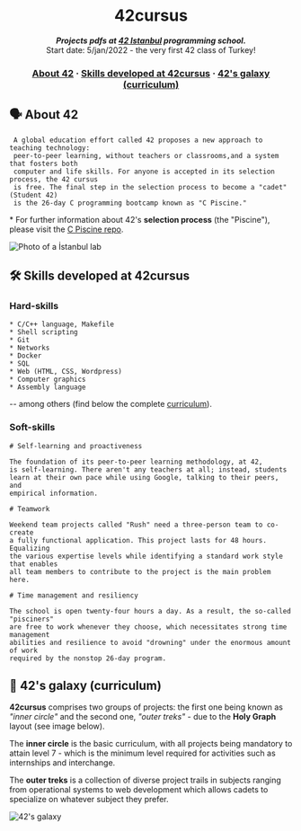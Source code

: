 <h1 align="center">
	42cursus
</h1>

<p align="center">
	<b><i>Projects pdfs at <a href="https://www.42istanbul.com.tr/en/">42 Istanbul</a> programming school.</i></b><br>
	Start date: 5/jan/2022 - the very first 42 class of Turkey!
</p>


<h3 align="center">
	<a href="#%EF%B8%8F-about-42">About 42</a>
	<span> · </span>
	<a href="#%EF%B8%8F-skills-developed-at-42cursus">Skills developed at 42cursus</a>
	<span> · </span>
	<a href="#-42s-galaxy-curriculum">42's galaxy (curriculum)</a>
</h3>

## 🗣️ About 42
 
     A global education effort called 42 proposes a new approach to teaching technology: 
     peer-to-peer learning, without teachers or classrooms,and a system that fosters both 		
     computer and life skills. For anyone is accepted in its selection process, the 42 cursus 
     is free. The final step in the selection process to become a "cadet" (Student 42) 
     is the 26-day C programming bootcamp known as "C Piscine."

\* For further information about 42's **selection process** (the "Piscine"), please visit the [C Piscine repo](https://github.com/tugberkcil/ecole42-piscine).

![Photo of a İstanbul lab](https://www.turkiyeacikkaynakplatformu.com/wp-content/uploads/2021/11/42nin-gizemi-ya-da-varsa-yoksa-kodlama-kapak.jpeg)

## 🛠️ Skills developed at 42cursus

### Hard-skills

	* C/C++ language, Makefile
	* Shell scripting
	* Git
	* Networks
	* Docker
	* SQL
	* Web (HTML, CSS, Wordpress)
	* Computer graphics
	* Assembly language

-- among others (find below the complete [curriculum](#-42s-galaxy-curriculum)).

### Soft-skills

    # Self-learning and proactiveness

    The foundation of its peer-to-peer learning methodology, at 42, 
    is self-learning. There aren't any teachers at all; instead, students 
    learn at their own pace while using Google, talking to their peers, and 
    empirical information.

    # Teamwork

    Weekend team projects called "Rush" need a three-person team to co-create 
    a fully functional application. This project lasts for 48 hours. Equalizing 
    the various expertise levels while identifying a standard work style that enables 
    all team members to contribute to the project is the main problem here.

    # Time management and resiliency

    The school is open twenty-four hours a day. As a result, the so-called "pisciners" 
    are free to work whenever they choose, which necessitates strong time management 
    abilities and resilience to avoid "drowning" under the enormous amount of work 
    required by the nonstop 26-day program.

## 🌌 42's galaxy (curriculum)

**42cursus** comprises two groups of projects: the first one being known as _"inner circle"_ and the second one, _"outer treks"_ - due to the **Holy Graph** layout (see image below).

The **inner circle** is the basic curriculum, with all projects being mandatory to attain level 7 - which is the minimum level required for activities such as internships and interchange.

The **outer treks** is a collection of diverse project trails in subjects ranging from operational systems to web development which allows cadets to specialize on whatever subject they prefer.

![42's galaxy](https://raw.githubusercontent.com/appinha/42cursus/master/galaxy.png)
